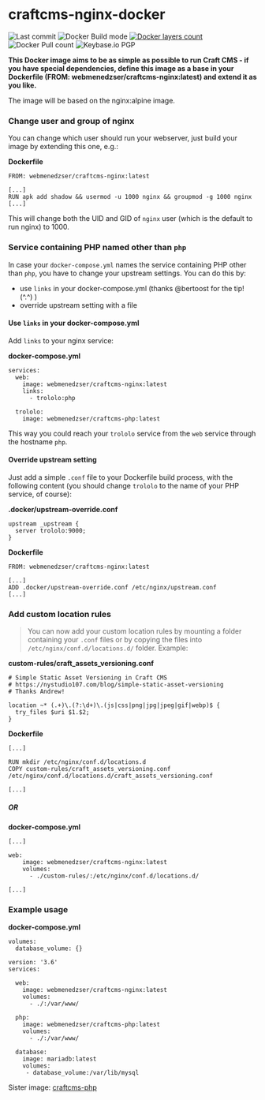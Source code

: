 # craftcms-nginx-docker

![Last commit](https://badgen.net/github/last-commit/Saboteur777/craftcms-nginx-docker)
![Docker Build mode](https://badgen.net/badge/docker%20build/automated)
[![Docker layers count](https://images.microbadger.com/badges/image/webmenedzser/craftcms-nginx.svg)](https://microbadger.com/images/webmenedzser/craftcms-nginx)
![Docker Pull count](https://badgen.net/docker/pulls/webmenedzser/craftcms-nginx)
![Keybase.io PGP](https://badgen.net/keybase/pgp/Saboteur777)

**This Docker image aims to be as simple as possible to run Craft CMS - if you have special dependencies, define this image as a base in your Dockerfile (FROM: webmenedzser/craftcms-nginx:latest) and extend it as you like.**

The image will be based on the nginx:alpine image.

### Change user and group of nginx
You can change which user should run your webserver, just build your image by extending this one, e.g.:

**Dockerfile**
```
FROM: webmenedzser/craftcms-nginx:latest

[...]
RUN apk add shadow && usermod -u 1000 nginx && groupmod -g 1000 nginx
[...]
```

This will change both the UID and GID of `nginx` user (which is the default to run nginx) to 1000.

### Service containing PHP named other than `php`

In case your `docker-compose.yml` names the service containing PHP other than `php`, you have to change your upstream settings. You can do this by:
- use `links` in your docker-compose.yml (thanks @bertoost for the tip! (^.^) )
- override upstream setting with a file

#### Use `links` in your docker-compose.yml
Add `links` to your nginx service:

**docker-compose.yml**
```
services:
  web:
    image: webmenedzser/craftcms-nginx:latest
    links:
      - trololo:php

  trololo:
    image: webmenedzser/craftcms-php:latest
```
This way you could reach your `trololo` service from the `web` service through the hostname `php`.

#### Override upstream setting
Just add a simple `.conf` file to your Dockerfile build process, with the following content (you should change `trololo` to the name of your PHP service, of course):

**.docker/upstream-override.conf**
```
upstream _upstream {
  server trololo:9000;
}
```

**Dockerfile**
```
FROM: webmenedzser/craftcms-nginx:latest

[...]
ADD .docker/upstream-override.conf /etc/nginx/upstream.conf
[...]
```

### Add custom location rules
> You can now add your custom location rules by mounting a folder containing your `.conf` files or by copying the files into `/etc/nginx/conf.d/locations.d/` folder. Example:

**custom-rules/craft_assets_versioning.conf**
```
# Simple Static Asset Versioning in Craft CMS
# https://nystudio107.com/blog/simple-static-asset-versioning
# Thanks Andrew!

location ~* (.+)\.(?:\d+)\.(js|css|png|jpg|jpeg|gif|webp)$ {
  try_files $uri $1.$2;
}
```

**Dockerfile**
```
[...]

RUN mkdir /etc/nginx/conf.d/locations.d
COPY custom-rules/craft_assets_versioning.conf /etc/nginx/conf.d/locations.d/craft_assets_versioning.conf

[...]
```

##### OR

**docker-compose.yml**
```
[...]

web:
    image: webmenedzser/craftcms-nginx:latest
    volumes:
      - ./custom-rules/:/etc/nginx/conf.d/locations.d/

[...]
```


### Example usage

**docker-compose.yml**

```
volumes:
  database_volume: {}

version: '3.6'
services:

  web:
    image: webmenedzser/craftcms-nginx:latest
    volumes:
      - ./:/var/www/

  php:
    image: webmenedzser/craftcms-php:latest
    volumes:
      - ./:/var/www/

  database:
    image: mariadb:latest
    volumes:
     - database_volume:/var/lib/mysql
```

Sister image: [craftcms-php](https://github.com/Saboteur777/craftcms-php-docker)
